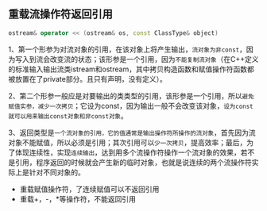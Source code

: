 ## 重载流操作符返回引用
```cpp
ostream& operator << (ostream& os, const ClassType& object)
```

1、第一个形参为对流对象的引用，在该对象上将产生输出，``流对象为非const``，因为写入到流会改变流的状态；该形参是一个引用，因为``不能复制流对象``（在C++定义的标准输入输出流类istream和ostream，其中拷贝构造函数和赋值操作符函数都被放置在了private部分。且只有声明，没有定义）。

2、第二个形参一般应是对要输出的类类型的引用，该形参是一个引用，所以``避免赋值实参，减少一次拷贝``；它设为const，因为输出一般不会改变该对象，``设为const就可以用来输出const对象和非const对象``。

3、返回类型是``一个流对象的引用，它的值通常是输出操作符所操作的流对象``，首先因为流对象不能赋值，所以必须是引用；其次引用可以``少一次拷贝``，提高效率；最后，为了体现连续性，实现``连续输出``，达到用多个流操作符操作一个流对象的效果，若不是引用，程序返回的时候就会产生新的临时对象，也就是说连续的两个流操作符实际上是针对不同对象的。

* 重载赋值操作符，了连续赋值可以不返回引用
* 重载+，-，*等操作符，不能返回引用
